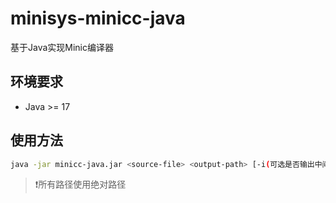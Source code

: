 # minisys-minicc-java
基于Java实现Minic编译器

## 环境要求

- Java >= 17


## 使用方法
```bash
java -jar minicc-java.jar <source-file> <output-path> [-i(可选是否输出中间代码)]
```

>
> ❗所有路径使用绝对路径
